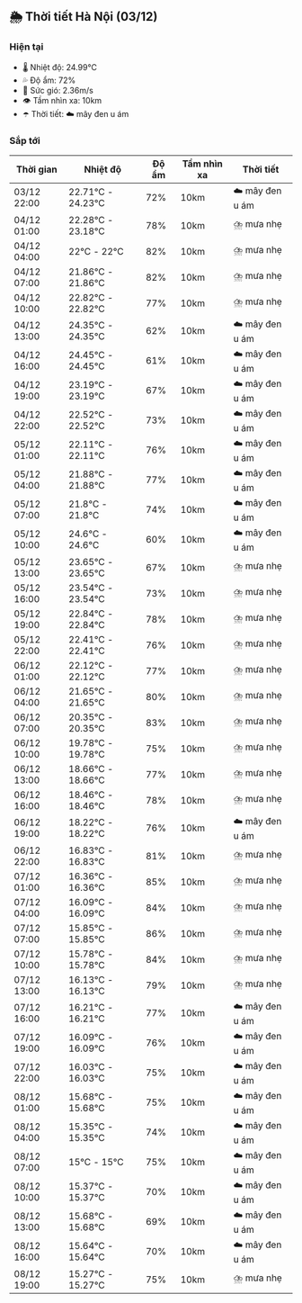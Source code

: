 ## 🌦️ Thời tiết Hà Nội (03/12)

### Hiện tại

- 🌡️ Nhiệt độ: 24.99℃
- 💦 Độ ẩm: 72%
- 💨 Sức gió: 2.36m/s
- 👁️ Tầm nhìn xa: 10km
- ☂️ Thời tiết: ☁️ mây đen u ám

### Sắp tới

| Thời gian | Nhiệt độ | Độ ẩm | Tầm nhìn xa | Thời tiết |
| --- | --- | --- | --- | --- |
| 03/12 22:00 | 22.71℃ - 24.23℃ | 72% | 10km | ☁️ mây đen u ám |
| 04/12 01:00 | 22.28℃ - 23.18℃ | 78% | 10km | ⛈️ mưa nhẹ |
| 04/12 04:00 | 22℃ - 22℃ | 82% | 10km | ⛈️ mưa nhẹ |
| 04/12 07:00 | 21.86℃ - 21.86℃ | 82% | 10km | ⛈️ mưa nhẹ |
| 04/12 10:00 | 22.82℃ - 22.82℃ | 77% | 10km | ⛈️ mưa nhẹ |
| 04/12 13:00 | 24.35℃ - 24.35℃ | 62% | 10km | ☁️ mây đen u ám |
| 04/12 16:00 | 24.45℃ - 24.45℃ | 61% | 10km | ☁️ mây đen u ám |
| 04/12 19:00 | 23.19℃ - 23.19℃ | 67% | 10km | ☁️ mây đen u ám |
| 04/12 22:00 | 22.52℃ - 22.52℃ | 73% | 10km | ☁️ mây đen u ám |
| 05/12 01:00 | 22.11℃ - 22.11℃ | 76% | 10km | ☁️ mây đen u ám |
| 05/12 04:00 | 21.88℃ - 21.88℃ | 77% | 10km | ☁️ mây đen u ám |
| 05/12 07:00 | 21.8℃ - 21.8℃ | 74% | 10km | ☁️ mây đen u ám |
| 05/12 10:00 | 24.6℃ - 24.6℃ | 60% | 10km | ☁️ mây đen u ám |
| 05/12 13:00 | 23.65℃ - 23.65℃ | 67% | 10km | ⛈️ mưa nhẹ |
| 05/12 16:00 | 23.54℃ - 23.54℃ | 73% | 10km | ⛈️ mưa nhẹ |
| 05/12 19:00 | 22.84℃ - 22.84℃ | 78% | 10km | ⛈️ mưa nhẹ |
| 05/12 22:00 | 22.41℃ - 22.41℃ | 76% | 10km | ⛈️ mưa nhẹ |
| 06/12 01:00 | 22.12℃ - 22.12℃ | 77% | 10km | ⛈️ mưa nhẹ |
| 06/12 04:00 | 21.65℃ - 21.65℃ | 80% | 10km | ⛈️ mưa nhẹ |
| 06/12 07:00 | 20.35℃ - 20.35℃ | 83% | 10km | ⛈️ mưa nhẹ |
| 06/12 10:00 | 19.78℃ - 19.78℃ | 75% | 10km | ⛈️ mưa nhẹ |
| 06/12 13:00 | 18.66℃ - 18.66℃ | 77% | 10km | ⛈️ mưa nhẹ |
| 06/12 16:00 | 18.46℃ - 18.46℃ | 78% | 10km | ⛈️ mưa nhẹ |
| 06/12 19:00 | 18.22℃ - 18.22℃ | 76% | 10km | ☁️ mây đen u ám |
| 06/12 22:00 | 16.83℃ - 16.83℃ | 81% | 10km | ⛈️ mưa nhẹ |
| 07/12 01:00 | 16.36℃ - 16.36℃ | 85% | 10km | ⛈️ mưa nhẹ |
| 07/12 04:00 | 16.09℃ - 16.09℃ | 84% | 10km | ⛈️ mưa nhẹ |
| 07/12 07:00 | 15.85℃ - 15.85℃ | 86% | 10km | ⛈️ mưa nhẹ |
| 07/12 10:00 | 15.78℃ - 15.78℃ | 84% | 10km | ⛈️ mưa nhẹ |
| 07/12 13:00 | 16.13℃ - 16.13℃ | 79% | 10km | ⛈️ mưa nhẹ |
| 07/12 16:00 | 16.21℃ - 16.21℃ | 77% | 10km | ☁️ mây đen u ám |
| 07/12 19:00 | 16.09℃ - 16.09℃ | 76% | 10km | ☁️ mây đen u ám |
| 07/12 22:00 | 16.03℃ - 16.03℃ | 75% | 10km | ☁️ mây đen u ám |
| 08/12 01:00 | 15.68℃ - 15.68℃ | 75% | 10km | ☁️ mây đen u ám |
| 08/12 04:00 | 15.35℃ - 15.35℃ | 74% | 10km | ☁️ mây đen u ám |
| 08/12 07:00 | 15℃ - 15℃ | 75% | 10km | ☁️ mây đen u ám |
| 08/12 10:00 | 15.37℃ - 15.37℃ | 70% | 10km | ☁️ mây đen u ám |
| 08/12 13:00 | 15.68℃ - 15.68℃ | 69% | 10km | ☁️ mây đen u ám |
| 08/12 16:00 | 15.64℃ - 15.64℃ | 70% | 10km | ☁️ mây đen u ám |
| 08/12 19:00 | 15.27℃ - 15.27℃ | 75% | 10km | ⛈️ mưa nhẹ |
